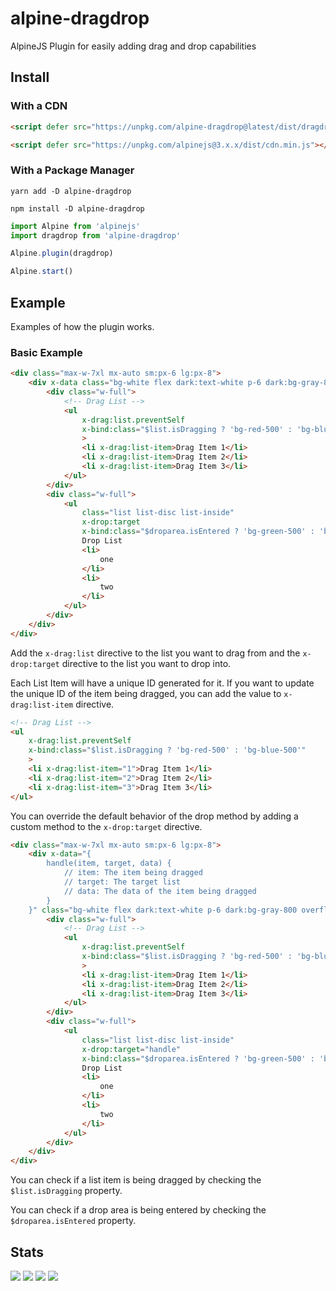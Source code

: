 # alpine-dragdrop

AlpineJS Plugin for easily adding drag and drop capabilities

## Install

### With a CDN

```html
<script defer src="https://unpkg.com/alpine-dragdrop@latest/dist/dragdrop.min.js"></script>

<script defer src="https://unpkg.com/alpinejs@3.x.x/dist/cdn.min.js"></script>
```

### With a Package Manager

```shell
yarn add -D alpine-dragdrop

npm install -D alpine-dragdrop
```

```js
import Alpine from 'alpinejs'
import dragdrop from 'alpine-dragdrop'

Alpine.plugin(dragdrop)

Alpine.start()
```

## Example

Examples of how the plugin works.

### Basic Example

```html
<div class="max-w-7xl mx-auto sm:px-6 lg:px-8">
    <div x-data class="bg-white flex dark:text-white p-6 dark:bg-gray-800 overflow-hidden shadow-sm sm:rounded-lg">
        <div class="w-full">
            <!-- Drag List -->
            <ul
                x-drag:list.preventSelf
                x-bind:class="$list.isDragging ? 'bg-red-500' : 'bg-blue-500'"
                >
                <li x-drag:list-item>Drag Item 1</li>
                <li x-drag:list-item>Drag Item 2</li>
                <li x-drag:list-item>Drag Item 3</li>
            </ul>
        </div>
        <div class="w-full">
            <ul
                class="list list-disc list-inside"
                x-drop:target
                x-bind:class="$droparea.isEntered ? 'bg-green-500' : 'bg-blue-500'">
                Drop List
                <li>
                    one
                </li>
                <li>
                    two
                </li>
            </ul>
        </div>
    </div>
</div>
```
Add the `x-drag:list` directive to the list you want to drag from and the `x-drop:target` directive to the list you want to drop into.

Each List Item will have a unique ID generated for it.
If you want to update the unique ID of the item being dragged, you can add the value to `x-drag:list-item` directive.

```html
<!-- Drag List -->
<ul
    x-drag:list.preventSelf
    x-bind:class="$list.isDragging ? 'bg-red-500' : 'bg-blue-500'"
    >
    <li x-drag:list-item="1">Drag Item 1</li>
    <li x-drag:list-item="2">Drag Item 2</li>
    <li x-drag:list-item="3">Drag Item 3</li>
</ul>
```

You can override the default behavior of the drop method by adding a custom method to the `x-drop:target` directive.

```html
<div class="max-w-7xl mx-auto sm:px-6 lg:px-8">
    <div x-data="{
        handle(item, target, data) {
            // item: The item being dragged
            // target: The target list
            // data: The data of the item being dragged
        }
    }" class="bg-white flex dark:text-white p-6 dark:bg-gray-800 overflow-hidden shadow-sm sm:rounded-lg">
        <div class="w-full">
            <!-- Drag List -->
            <ul
                x-drag:list.preventSelf
                x-bind:class="$list.isDragging ? 'bg-red-500' : 'bg-blue-500'"
                >
                <li x-drag:list-item>Drag Item 1</li>
                <li x-drag:list-item>Drag Item 2</li>
                <li x-drag:list-item>Drag Item 3</li>
            </ul>
        </div>
        <div class="w-full">
            <ul
                class="list list-disc list-inside"
                x-drop:target="handle"
                x-bind:class="$droparea.isEntered ? 'bg-green-500' : 'bg-blue-500'">
                Drop List
                <li>
                    one
                </li>
                <li>
                    two
                </li>
            </ul>
        </div>
    </div>
</div>
```

You can check if a list item is being dragged by checking the `$list.isDragging` property.

You can check if a drop area is being entered by checking the `$droparea.isEntered` property.



## Stats

![](https://img.shields.io/bundlephobia/min/alpine-dragdrop)
![](https://img.shields.io/npm/v/alpine-dragdrop)
![](https://img.shields.io/npm/dt/alpine-dragdrop)
![](https://img.shields.io/github/license/markmead/alpine-dragdrop)

